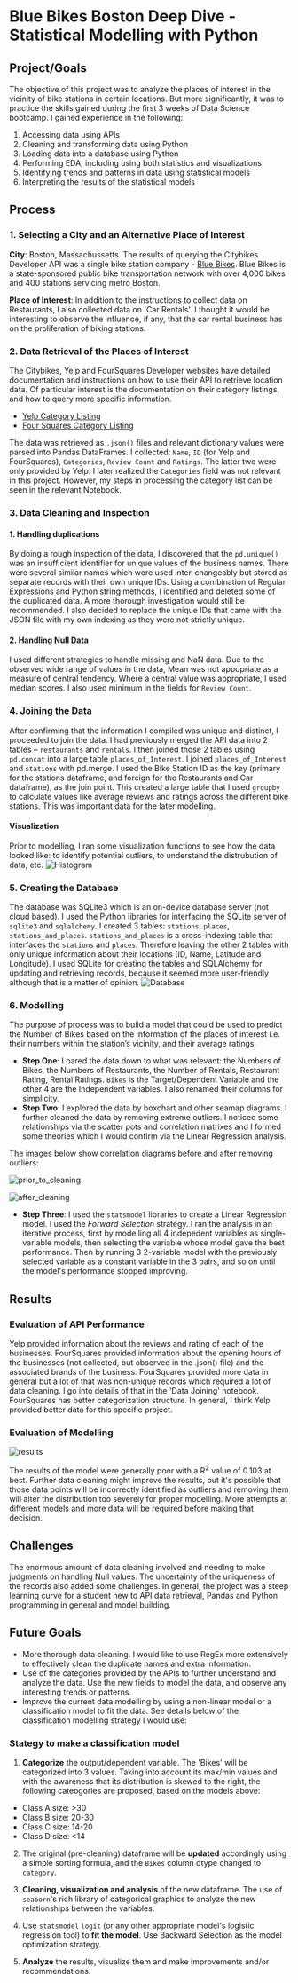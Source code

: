 # Blue Bikes Boston Deep Dive - Statistical Modelling with Python


## Project/Goals
The objective of this project was to analyze the places of interest in the vicinity of bike stations in certain locations. But more significantly, it was to practice the skills gained during the first 3 weeks of Data Science bootcamp. I gained experience in the following:

1. Accessing data using APIs
2. Cleaning and transforming data using Python
3. Loading data into a database using Python
4. Performing EDA, including using both statistics and visualizations
5. Identifying trends and patterns in data using statistical models
6. Interpreting the results of the statistical models

## Process
### 1. Selecting a City and an Alternative Place of Interest
**City**: Boston, Massachussetts. The results of querying the Citybikes Developer API was a single bike station company - [Blue Bikes](https://www.bluebikes.com/). Blue Bikes is a state-sponsored public bike transportation network with over 4,000 bikes and 400 stations servicing metro Boston.

**Place of Interest**: In addition to the instructions to collect data on Restaurants, I also collected data on 'Car Rentals'. I thought it would be interesting to observe the influence, if any, that the car rental business has on the proliferation of biking stations. 


### 2. Data Retrieval of the Places of Interest
The Citybikes, Yelp and FourSquares Developer websites have detailed documentation and instructions on how to use their API to retrieve location data. Of particular interest is the documentation on their category listings, and how to query more specific information.

- [Yelp Category Listing](https://docs.developer.yelp.com/docs/resources-categories)
- [Four Squares Category Listing](https://location.foursquare.com/places/docs/categories)

The data was retrieved as `.json()` files and relevant dictionary values were parsed into Pandas DataFrames. I collected: `Name`, `ID` (for Yelp and FourSquares), `Categories`, `Review Count` and `Ratings`. The latter two were only provided by Yelp. I later realized the `Categories` field was not relevant in this project. However, my steps in processing the category list can be seen in the relevant Notebook.

### 3. Data Cleaning and Inspection
#### 1. Handling duplications
By doing a rough inspection of the data, I discovered that the `pd.unique()` was an insufficient identifier for unique values of the business names. There were several similar names which were used inter-changeably but stored as separate records with their own unique IDs. Using a combination of Regular Expressions and Python string methods, I identified and deleted some of the duplicated data. A more thorough investigation would still be recommended. 
I also decided to replace the unique IDs that came with the JSON file with my own indexing as they were not strictly unique. 

#### 2. Handling Null Data
I used different strategies to handle missing and NaN data. Due to the observed wide range of values in the data, Mean was not appopriate as a measure of central tendency. Where a central value was appropriate, I used median scores. I also used minimum in the fields for `Review Count`. 

### 4. Joining the Data

After confirming that the information I compiled was unique and distinct, I proceeded to join the data.   I had previously merged the API data into 2 tables – `restaurants` and `rentals`. I then joined those 2 tables using `pd.concat` into  a large table `places_of_Interest`. I joined `places_of_Interest` and `stations` with pd.merge. I used the Bike Station ID as the key (primary for the stations dataframe, and foreign for the Restaurants and Car dataframe), as the join point.
This created a large table that I used `groupby` to calculate values like average reviews and ratings across the different bike stations. This was important data for the later modelling.

#### Visualization
Prior to modelling, I ran some visualization functions to see how the data looked like: to identify potential outliers, to understand the distrubution of data, etc.
![Histogram](images/variable_distributions.png)

### 5. Creating the Database
The database was SQLite3 which is an on-device database server (not cloud based). I used the Python libraries for interfacing the SQLite server of `sqlite3` and `sqlalchemy`. I created 3 tables: `stations`, `places`, `stations_and_places`. `stations_and_places` is a cross-indexing table that interfaces the `stations` and `places`. Therefore leaving the other 2 tables with only unique information about their locations (ID, Name, Latitude and Longitude). I used SQLite for creating the tables and SQLAlchemy for updating and retrieving records, because it seemed more user-friendly although that is a matter of opinion.
![Database](images/screenshot_tableau_citybikesdb.jpg)

### 6. Modelling
The purpose of process was to build a model that could be used to predict the Number of Bikes based on the information of the places of interest i.e. their numbers within the station’s vicinity, and their average ratings. 
- **Step One**: I pared the data down to what was relevant: the Numbers of Bikes, the Numbers of Restaurants, the Number of Rentals, Restaurant Rating, Rental Ratings. `Bikes` is the Target/Dependent Variable and the other 4 are the Independent variables. I also renamed their columns for simplicity.
- **Step Two**:	I explored the data by boxchart and other seamap diagrams. I further cleaned the data by removing extreme outliers. I noticed some relationships via the scatter pots and correlation matrixes and I formed some theories which I would confirm via the Linear Regression analysis. 

The images below show correlation diagrams before and after removing outliers:

![prior_to_cleaning](images/pre-cleaning-corr.png)

![after_cleaning](images/post-cleaning-corr.png)

- **Step Three**: I used the `statsmodel` libraries to create a Linear Regression model. I used the *Forward Selection* strategy. I ran the analysis in an iterative process, first by modelling all 4 indepedent variables as single-variable models, then selecting the variable whose model gave the best performance. Then by running 3 2-variable model with the previously selected variable as a constant variable in the 3 pairs, and so on until the model's performance stopped improving. 


## Results
### Evaluation of API Performance
Yelp provided information about the reviews and rating of each of the businesses. FourSquares provided information about the opening hours of the businesses (not collected, but observed in the .json() file) and the associated brands of the business. FourSquares provided more data in general but a lot of that was non-unique records which required a lot of data cleaning. I go into details of that in the 'Data Joining' notebook. FourSquares has better categorization structure. In general, I think Yelp provided better data for this specific project. 

### Evaluation of Modelling

![results](images/model_regression_result.png)

The results of the model were generally poor with a R<sup>2</sup> value of 0.103 at best. Further data cleaning might improve the results, but it's possible that those data points will be incorrectly identified as outliers and removing them will alter the distribution too severely for proper modelling. More attempts at different models and more data will be required before making that decision.


## Challenges 
The enormous amount of data cleaning involved and needing to make judgments on handling Null values. The uncertainty of the uniqueness of the records also added some challenges.
In general, the project was a steep learning curve for a student new to API data retrieval, Pandas and Python programming in general and model building.

## Future Goals
- More thorough data cleaning. I would like to use RegEx more extensively to effectively clean the duplicate names and extra information.
- Use of the categories provided by the APIs to further understand and analyze the data. Use the new fields to model the data, and observe any interesting trends or patterns. 
- Improve the current data modelling by using a non-linear model or a classification model to fit the data. See details below of the classification modelling strategy I would use:  

### Stategy to make a classification model

1. **Categorize** the output/dependent variable. The 'Bikes' will be categorized into 3 values. Taking into account its max/min values and with the awareness that its distribution is skewed to the right, the following cateogories are proposed, based on the models above:

- Class A size: >30
- Class B size: 20-30
- Class C size: 14-20
- Class D size: <14

2. The original (pre-cleaning) dataframe will be **updated** accordingly using a simple sorting formula, and the `Bikes` column dtype changed to `category`.
    
3. **Cleaning, visualization and analysis** of the new dataframe. The use of `seaborn`'s rich library of categorical graphics to analyze the new relationships between the variables.

4. Use `statsmodel` `logit` (or any other appropriate model's logistic regression tool) to **fit the model**. Use Backward Selection as the model optimization strategy.

5. **Analyze** the results, visualize them and make improvements and/or recommendations.

